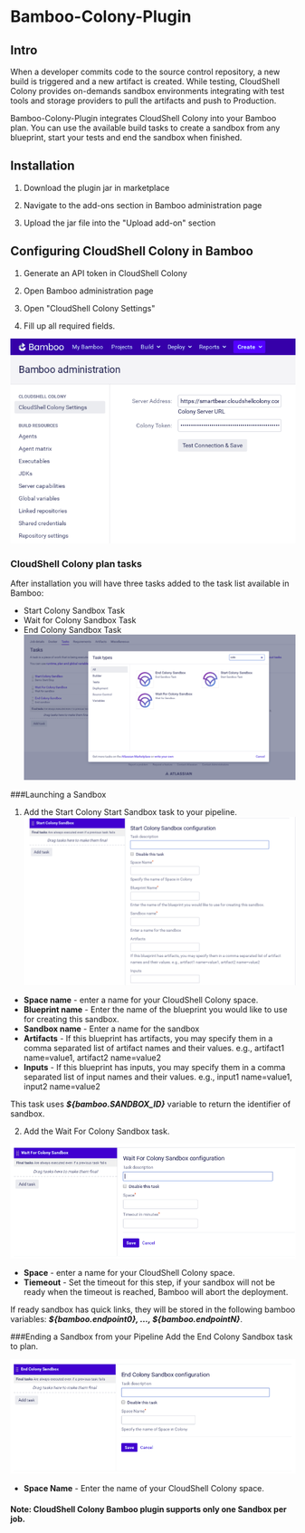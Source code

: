 # Bamboo-Colony-Plugin

## Intro

When a developer commits code to the source control repository, a new build is triggered and a new artifact is created.
While testing, CloudShell Colony provides on-demands sandbox environments integrating with test tools and storage
providers to pull the artifacts and push to Production.

Bamboo-Colony-Plugin integrates CloudShell Colony into your Bamboo plan. You can use the available build tasks to create
a sandbox from any blueprint, start your tests and end the sandbox when finished.

## Installation

1) Download the plugin jar in marketplace

2) Navigate to the add-ons section in Bamboo administration page

3) Upload the jar file into the "Upload add-on" section

## Configuring CloudShell Colony in Bamboo

1) Generate an API token in CloudShell Colony

2) Open Bamboo administration page

3) Open "CloudShell Colony Settings"

3) Fill up all required fields.

![Alt text](pics/bamboo-admin.png?raw=true)

### CloudShell Colony plan tasks

After installation you will have three tasks added to the task list available in Bamboo:

- Start Colony Sandbox Task
- Wait for Colony Sandbox Task
- End Colony Sandbox Task
![Alt text](pics/colony-tasks.png?raw=true)

###Launching a Sandbox

1) Add the Start Colony Start Sandbox task to your pipeline.
![Alt text](pics/start-task.png?raw=true)

 - **Space name** - enter a name for your CloudShell Colony space.
 - **Blueprint name** - Enter the name of the blueprint you would like to use for creating this sandbox.
 - **Sandbox name** - Enter a name for the sandbox
 - **Artifacts** - If this blueprint has artifacts, you may specify them in a comma separated list of artifact names and their values. e.g., artifact1 name=value1, artifact2 name=value2
 - **Inputs** - If this blueprint has inputs, you may specify them in a comma separated list of input names and their values. e.g., input1 name=value1, input2 name=value2

This task uses **_${bamboo.SANDBOX_ID}_** variable to return the identifier of sandbox.

2) Add the Wait For Colony Sandbox task.

![Alt text](pics/wait-task.png?raw=true)

 - **Space** - enter a name for your CloudShell Colony space.
 - **Tiemeout** - Set the timeout for this step, if your sandbox will not be ready when the timeout is reached,
 Bamboo will abort the deployment.
 
 If ready sandbox has quick links, they will be stored in the following bamboo variables:
 _**${bamboo.endpoint0}, ..., ${bamboo.endpointN}**_.
 
###Ending a Sandbox from your Pipeline
Add the End Colony Sandbox task to plan.

![Alt text](pics/end-task.png?raw=true)

 - **Space Name** - Enter the name of your CloudShell Colony space.

#### Note: CloudShell Colony Bamboo plugin supports only one Sandbox per job.